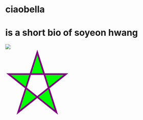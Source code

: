 ciaobella
=========

<h1> is a short bio of soyeon hwang </h1>
<img src = "http://cdn.shopify.com/s/files/1/0256/7305/t/9/assets/slideshow_2.jpg?7473">


<svg height="210" width="500">
  <polygon points="100,10 40,198 190,78 10,78 160,198" style="fill:lime;stroke:purple;stroke-width:5;fill-rule:evenodd;"/>
  Sorry, your browser does not support inline SVG.
</svg>

